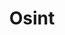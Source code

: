 ---
title: Osint
description: Osint CTF category
image:

# Badge style
style:
    background: "#f7395c"
    color: "#fff"
---
